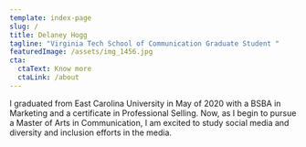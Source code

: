 ```yaml
---
template: index-page
slug: /
title: Delaney Hogg
tagline: "Virginia Tech School of Communication Graduate Student "
featuredImage: /assets/img_1456.jpg
cta:
  ctaText: Know more
  ctaLink: /about
---
```

I graduated from East Carolina University in May of 2020 with a BSBA in Marketing and a certificate in Professional Selling. Now, as I begin to pursue a Master of Arts in Communication, I am excited to study social media and diversity and inclusion efforts in the media.